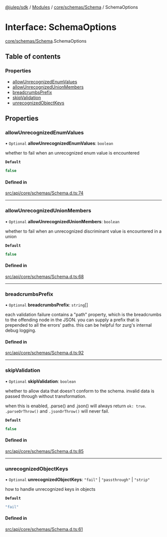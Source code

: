 [@julep/sdk](../README.md) / [Modules](../modules.md) / [core/schemas/Schema](../modules/core_schemas_Schema.md) / SchemaOptions

# Interface: SchemaOptions

[core/schemas/Schema](../modules/core_schemas_Schema.md).SchemaOptions

## Table of contents

### Properties

- [allowUnrecognizedEnumValues](core_schemas_Schema.SchemaOptions.md#allowunrecognizedenumvalues)
- [allowUnrecognizedUnionMembers](core_schemas_Schema.SchemaOptions.md#allowunrecognizedunionmembers)
- [breadcrumbsPrefix](core_schemas_Schema.SchemaOptions.md#breadcrumbsprefix)
- [skipValidation](core_schemas_Schema.SchemaOptions.md#skipvalidation)
- [unrecognizedObjectKeys](core_schemas_Schema.SchemaOptions.md#unrecognizedobjectkeys)

## Properties

### allowUnrecognizedEnumValues

• `Optional` **allowUnrecognizedEnumValues**: `boolean`

whether to fail when an unrecognized enum value is encountered

**`Default`**

```ts
false
```

#### Defined in

[src/api/core/schemas/Schema.d.ts:74](https://github.com/julep-ai/samantha-monorepo/blob/9aefd53/sdks/js/src/api/core/schemas/Schema.d.ts#L74)

___

### allowUnrecognizedUnionMembers

• `Optional` **allowUnrecognizedUnionMembers**: `boolean`

whether to fail when an unrecognized discriminant value is
encountered in a union

**`Default`**

```ts
false
```

#### Defined in

[src/api/core/schemas/Schema.d.ts:68](https://github.com/julep-ai/samantha-monorepo/blob/9aefd53/sdks/js/src/api/core/schemas/Schema.d.ts#L68)

___

### breadcrumbsPrefix

• `Optional` **breadcrumbsPrefix**: `string`[]

each validation failure contains a "path" property, which is
the breadcrumbs to the offending node in the JSON. you can supply
a prefix that is prepended to all the errors' paths. this can be
helpful for zurg's internal debug logging.

#### Defined in

[src/api/core/schemas/Schema.d.ts:92](https://github.com/julep-ai/samantha-monorepo/blob/9aefd53/sdks/js/src/api/core/schemas/Schema.d.ts#L92)

___

### skipValidation

• `Optional` **skipValidation**: `boolean`

whether to allow data that doesn't conform to the schema.
invalid data is passed through without transformation.

when this is enabled, .parse() and .json() will always
return `ok: true`. `.parseOrThrow()` and `.jsonOrThrow()`
will never fail.

**`Default`**

```ts
false
```

#### Defined in

[src/api/core/schemas/Schema.d.ts:85](https://github.com/julep-ai/samantha-monorepo/blob/9aefd53/sdks/js/src/api/core/schemas/Schema.d.ts#L85)

___

### unrecognizedObjectKeys

• `Optional` **unrecognizedObjectKeys**: ``"fail"`` \| ``"passthrough"`` \| ``"strip"``

how to handle unrecognized keys in objects

**`Default`**

```ts
"fail"
```

#### Defined in

[src/api/core/schemas/Schema.d.ts:61](https://github.com/julep-ai/samantha-monorepo/blob/9aefd53/sdks/js/src/api/core/schemas/Schema.d.ts#L61)
